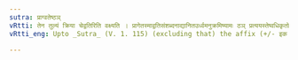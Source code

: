 ```yaml
---
sutra: प्राग्वतेष्ठञ्
vRtti: तेन तुल्यं क्रिया चेद्वतिरिति वक्ष्यति । प्रागेतस्माद्वतिसंशब्दनाद्यानितउर्ध्वमनुक्रमिष्यामः ठञ् प्रत्ययस्तेष्वधिकृतोवेदितव्यः ॥
vRtti_eng: Upto _Sutra_ (V. 1. 115) (excluding that) the affix (+/- इक or +/- क) bears rule.

---
```

